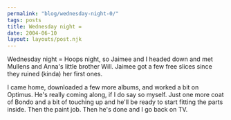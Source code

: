 ```yaml
---
permalink: "blog/wednesday-night-0/"
tags: posts
title: Wednesday night =
date: 2004-06-10
layout: layouts/post.njk
---
```


Wednesday night = Hoops night, so Jaimee and I headed down and met Mullens and Anna's little brother Will. Jaimee got a few free slices since they ruined (kinda) her first ones. 

I came home, downloaded a few more albums, and worked a bit on Optimus. He's really coming along, if I do say so myself. Just one more coat of Bondo and a bit of touching up and he'll be ready to start fitting the parts inside. Then the paint job. Then he's done and I go back on TV.